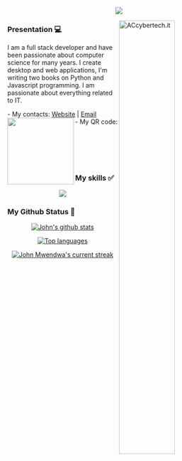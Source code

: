<p align="center">
  <a href="https://github.com/kevzero/presentation/blob/main/welcome-to-my-world.png">
    <img src="https://github.com/kevzero/presentation/blob/main/welcome-to-my-world.png">
  </a>
</p>
<p><img align="right" width="50%" src="https://github.com/kevzero/presentation/blob/main/my_js.gif" alt="ACcybertech.it"/></p>

### Presentation 💻
  <p>I am a full stack developer and have been passionate about computer science for many years.
  I create desktop and web applications, I'm writing two books on Python and Javascript programming. I am passionate about everything related to IT.</p>
  - My contacts: <a href="https:www.accybertech.it">Website</a>   |  <a href="mailto:accybertech@outlook.it">Email</a> </br>
  - My QR code:<img src="https://github.com/kevzero/presentation/blob/main/images/ACCYBERTECH.jpg" align="left" width="150"/>
<br/>
<br/>
<br/>
<br/>
<br/>
<br/>

### My skills ✅
<p align="center">
  <a href="https://skillicons.dev">
    <img src="https://skillicons.dev/icons?i=html,css,js,c,cpp,py,java,php,mysql,git,github,githubactions,autocad,codepen,laravel,linux,powershell,raspberrypi,stackoverflow,visualstudio,vscode,wordpress,arduino,atom,django,ai,qt&perline=9" />
  </a>
</p>

### My Github Status 🔎

<div align="center">
  
 [![John's github stats](https://bad-apple-github-readme.vercel.app/api?username=kevzero&show_icons=true&count_private=true&line_height=20&icon_color=00b3ff&theme=blue-green&title_color=00b3ff)](#)
 
 [![Top languages](https://github-readme-mwendwa.vercel.app/api/top-langs/?username=kevzero&layout=compact&count_private=true&theme=blue-green&title_color=00b3ff)](#)

[![John Mwendwa's current streak](https://github-readme-streak-stats-blush.vercel.app/?user=kevzero&count_private=true&theme=blue-green&title_color=00b3ff)](#)

</div>



